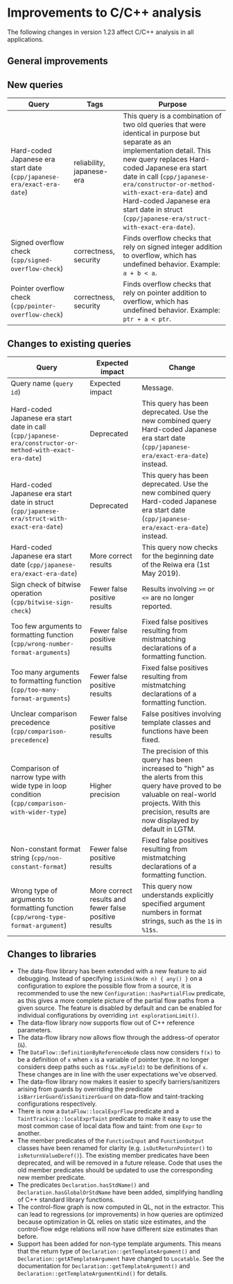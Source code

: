 # Improvements to C/C++ analysis

The following changes in version 1.23 affect C/C++ analysis in all applications.

## General improvements

## New queries

| **Query**                   | **Tags**  | **Purpose**                                                        |
|-----------------------------|-----------|--------------------------------------------------------------------|
| Hard-coded Japanese era start date (`cpp/japanese-era/exact-era-date`) | reliability, japanese-era | This query is a combination of two old queries that were identical in purpose but separate as an implementation detail.  This new query replaces Hard-coded Japanese era start date in call (`cpp/japanese-era/constructor-or-method-with-exact-era-date`) and Hard-coded Japanese era start date in struct (`cpp/japanese-era/struct-with-exact-era-date`). |
| Signed overflow check (`cpp/signed-overflow-check`) | correctness, security | Finds overflow checks that rely on signed integer addition to overflow, which has undefined behavior. Example: `a + b < a`. |
| Pointer overflow check (`cpp/pointer-overflow-check`) | correctness, security | Finds overflow checks that rely on pointer addition to overflow, which has undefined behavior. Example: `ptr + a < ptr`. |

## Changes to existing queries

| **Query**                  | **Expected impact**    | **Change**                                                       |
|----------------------------|------------------------|------------------------------------------------------------------|
| Query name (`query id`) | Expected impact | Message. |
| Hard-coded Japanese era start date in call (`cpp/japanese-era/constructor-or-method-with-exact-era-date`) | Deprecated | This query has been deprecated.  Use the new combined query Hard-coded Japanese era start date (`cpp/japanese-era/exact-era-date`) instead. |
| Hard-coded Japanese era start date in struct (`cpp/japanese-era/struct-with-exact-era-date`) | Deprecated | This query has been deprecated.  Use the new combined query Hard-coded Japanese era start date (`cpp/japanese-era/exact-era-date`) instead. |
| Hard-coded Japanese era start date (`cpp/japanese-era/exact-era-date`) | More correct results | This query now checks for the beginning date of the Reiwa era (1st May 2019). |
| Sign check of bitwise operation (`cpp/bitwise-sign-check`) | Fewer false positive results | Results involving `>=` or `<=` are no longer reported. |
| Too few arguments to formatting function (`cpp/wrong-number-format-arguments`) | Fewer false positive results | Fixed false positives resulting from mistmatching declarations of a formatting function. |
| Too many arguments to formatting function (`cpp/too-many-format-arguments`) | Fewer false positive results | Fixed false positives resulting from mistmatching declarations of a formatting function. |
| Unclear comparison precedence (`cpp/comparison-precedence`) | Fewer false positive results | False positives involving template classes and functions have been fixed. |
| Comparison of narrow type with wide type in loop condition (`cpp/comparison-with-wider-type`) | Higher precision | The precision of this query has been increased to "high" as the alerts from this query have proved to be valuable on real-world projects. With this precision, results are now displayed by default in LGTM. |
| Non-constant format string (`cpp/non-constant-format`) | Fewer false positive results | Fixed false positives resulting from mistmatching declarations of a formatting function. |
| Wrong type of arguments to formatting function (`cpp/wrong-type-format-argument`) | More correct results and fewer false positive results | This query now understands explicitly specified argument numbers in format strings, such as the `1$` in `%1$s`. |

## Changes to libraries

* The data-flow library has been extended with a new feature to aid debugging.
  Instead of specifying `isSink(Node n) { any() }` on a configuration to
  explore the possible flow from a source, it is recommended to use the new
  `Configuration::hasPartialFlow` predicate, as this gives a more complete
  picture of the partial flow paths from a given source. The feature is
  disabled by default and can be enabled for individual configurations by
  overriding `int explorationLimit()`.
* The data-flow library now supports flow out of C++ reference parameters.
* The data-flow library now allows flow through the address-of operator (`&`).
* The `DataFlow::DefinitionByReferenceNode` class now considers `f(x)` to be a
  definition of `x` when `x` is a variable of pointer type. It no longer
  considers deep paths such as `f(&x.myField)` to be definitions of `x`. These
  changes are in line with the user expectations we've observed.
* The data-flow library now makes it easier to specify barriers/sanitizers
  arising from guards by overriding the predicate
  `isBarrierGuard`/`isSanitizerGuard` on data-flow and taint-tracking
  configurations respectively.
* There is now a `DataFlow::localExprFlow` predicate and a
  `TaintTracking::localExprTaint` predicate to make it easy to use the most
  common case of local data flow and taint: from one `Expr` to another.
* The member predicates of the `FunctionInput` and `FunctionOutput` classes have been renamed for
  clarity (e.g. `isOutReturnPointer()` to `isReturnValueDeref()`). The existing member predicates
  have been deprecated, and will be removed in a future release. Code that uses the old member
  predicates should be updated to use the corresponding new member predicate.
* The predicates `Declaration.hasStdName()` and `Declaration.hasGlobalOrStdName`
  have been added, simplifying handling of C++ standard library functions.
* The control-flow graph is now computed in QL, not in the extractor. This can
  lead to regressions (or improvements) in how queries are optimized because
  optimization in QL relies on static size estimates, and the control-flow edge
  relations will now have different size estimates than before.
* Support has been added for non-type template arguments.  This means that the
  return type of `Declaration::getTemplateArgument()` and
  `Declaration::getATemplateArgument` have changed to `Locatable`.  See the
  documentation for `Declaration::getTemplateArgument()` and
  `Declaration::getTemplateArgumentKind()` for details.
